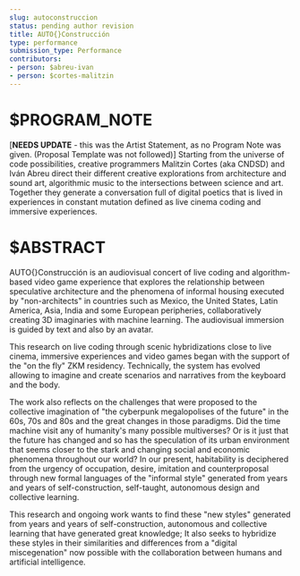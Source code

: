 ```yaml
---
slug: autoconstruccion
status: pending author revision
title: AUTO{}Construcción
type: performance
submission_type: Performance
contributors:
- person: $abreu-ivan
- person: $cortes-malitzin
---
```


# $PROGRAM_NOTE

\[**NEEDS UPDATE** - this was the Artist Statement, as no Program Note was given. (Proposal Template was not followed)\] Starting from the universe of code possibilities, creative programmers Malitzin Cortes (aka CNDSD) and Iván
Abreu direct their different creative explorations from architecture and sound art, algorithmic music to the
intersections between science and art. Together they generate a conversation full of digital poetics that is lived
in experiences in constant mutation defined as live cinema coding and immersive experiences.

# $ABSTRACT

AUTO{}Construcción is an audiovisual concert of live coding and algorithm-based video game experience that 
explores the relationship between speculative architecture and the phenomena of informal housing executed 
by "non-architects" in countries such as Mexico, the United States, Latin America, Asia, India and some 
European peripheries, collaboratively creating 3D imaginaries with machine learning. The audiovisual 
immersion is guided by text and also by an avatar.

This research on live coding through scenic hybridizations close to live cinema, immersive experiences and 
video games began with the support of the "on the fly" ZKM residency. Technically, the system has evolved
allowing to imagine and create scenarios and narratives from the keyboard and the body. 

The work also reflects on the challenges that were proposed to the collective imagination of "the cyberpunk 
megalopolises of the future" in the 60s, 70s and 80s and the great changes in those paradigms. Did the time 
machine visit any of humanity's many possible multiverses? Or is it just that the future has changed and so 
has the speculation of its urban environment that seems closer to the stark and changing social and economic 
phenomena throughout our world? In our present, habitability is deciphered from the urgency of occupation, 
desire, imitation and counterproposal through new formal languages of the "informal style" generated from 
years and years of self-construction, self-taught, autonomous design and collective learning.

This research and ongoing work wants to find these "new styles" generated from years and years of 
self-construction, autonomous and collective learning that have generated great knowledge; It also seeks to 
hybridize these styles in their similarities and differences from a "digital miscegenation" now possible 
with the collaboration between humans and artificial intelligence.
